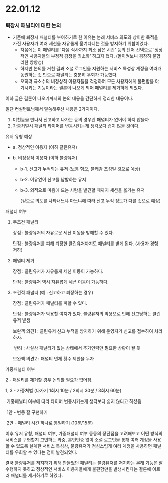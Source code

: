 # 22.01.12 

### 퇴장시 패널티에 대한 논의

* 기존에 퇴장시 패널티를 부여하기로 한 이유는 본래 서비스 의도와 상이한 목적을 가진 사용자가 여러 세션을 자유롭게 옮겨다니는 것을 방지하기 위함이었다.
  * 처음에는 이 패널티를 '다음 식사까지 최소 남은 시간' 등의 단어 선택으로 '정상적인 사용자들의 부정적 감정을 최소화' 하고자 했다. (돌이켜보니 굉장히 불합리한 방향성)
  * 하지만 논의를 거친 결과 소셜 로그인을 지원하는 서비스 특성상 계정을 여러개 동원하는 것 만으로 패널티는 충분히 우회가 가능했다.
  * 오히려 극소수의 비정상적 이용자들을 걱정하여 모든 사용자에게 불편함을 야기시키는 기능이라는 결론이 나오게 되어 패널티를 제거하게 되었다.







이하 글은 결론이 나오기까지의 논의 내용을 간단하게 정리한 내용이다.





일단 컨설턴트님께서 말씀해주신 내용은 2가지이다.

1. 미친놈을 만나서 신고하고 나가는 등의 경우엔 패널티가 없어야 하지 않을까
2. 가중처벌시 패널티 타이머를 변동시키는게 생각보다 쉽지 않을 것이다.





유저 유형 예상

* a. 정상적인 이용자 (이하 클린유저)

* b. 비정상적 이용자 (이하 불량유저)

  * b-1. 신고가 누적되는 유저 (보통 혐오, 불쾌감 조성일 것으로 예상)

  * b-2. 이유없이 신고를 남발하는 유저

  * b-3. 외적으로 마음에 드는 사람을 발견할 때까지 세션을 옮기는 유저

    (겉으로 의도를 나타내느냐 마느냐에 따라 신고 누적 정도가 다를 것으로 예상)





패널티 여부

1. 무조건 패널티

   장점 : 불량유저의 자유로운 세션 이동을 방해할 수 있다.

   단점 : 불량유저를 피해 퇴장한 클린유저까지도 패널티를 받게 된다. (사용자 경험 저하)

   

2. 패널티 제거

   장점 : 클린유저가 자유롭게 세션 이동이 가능하다.

   단점 : 불량유저 역시 자유롭게 세션 이동이 가능하다.

   

3. 조건적 패널티 (예 : 신고하고 퇴장하는 경우)

   장점 : 클린유저가 패널티를 피할 수 있다.

   단점 : 불량유저가 악용할 여지가 있다. 불량유저의 악용으로 인해 신고당하는 클린유저 발생

   보완책 의견1 : 클린유저 신고 누적을 방지하기 위해 운영자가 신고를 접수하여 처리하자.

   ​	반려 : 사실상 패널티가 없는 상태에서 추가인력만 필요한 상황이 될 듯

   보완책 의견2 : 패널티 면제 횟수 제한을 두자

   

   

가중패널티 여부

2 - 패널티를 제거할 경우 논의할 필요가 없어짐.

1, 3 - 가중처벌 (나가기 1회시 10분 / 2회시 30분 / 3회시 60분)

​	가중패널티 여부에 따라 타이머 변동시키는게 생각보다 쉽지 않다고 하셨음.

​	1안 - 변동 잘 구현하기

​	2안 - 패널티 시간 하나로 통일하기 (10분/15분)





이후 유저 유형, 패널티 여부, 가중패널티 여부 등등의 장단점을 고려해보고 어떤 방식의 서비스를 구현할지 고민하는 와중, 본인인증 없이 소셜 로그인을 통해 여러 계정을 사용할 수 있도록 설계한 서비스 특성상, 불량유저가 정성스럽게 여러 계정을 사용하면 패널티를 우회할 수 있다는 점이 발견되었다.

결국 불량유저를 저지하기 위해 만들었던 패널티는 불량유저를 저지하는 본래 기능은 잘 수행하지 못하고 정상적인 서비스 이용자들에게 불편함만을 발생시킨다는 결론에 이르러 패널티를 제거하기로 하였다.